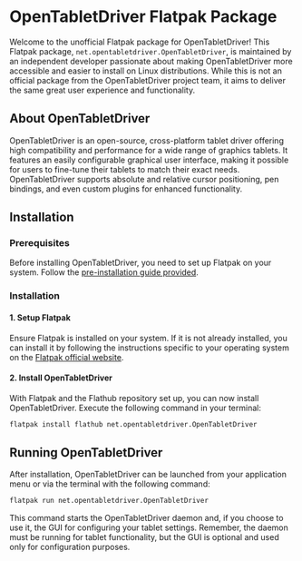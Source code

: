 # OpenTabletDriver Flatpak Package

Welcome to the unofficial Flatpak package for OpenTabletDriver! This Flatpak package, `net.opentabletdriver.OpenTabletDriver`, is maintained by an independent developer passionate about making OpenTabletDriver more accessible and easier to install on Linux distributions. While this is not an official package from the OpenTabletDriver project team, it aims to deliver the same great user experience and functionality.

## About OpenTabletDriver

OpenTabletDriver is an open-source, cross-platform tablet driver offering high compatibility and performance for a wide range of graphics tablets. It features an easily configurable graphical user interface, making it possible for users to fine-tune their tablets to match their exact needs. OpenTabletDriver supports absolute and relative cursor positioning, pen bindings, and even custom plugins for enhanced functionality.

## Installation

### Prerequisites
Before installing OpenTabletDriver, you need to set up Flatpak on your system. Follow the [pre-installation guide provided](https://github.com/flathub/net.opentabletdriver.OpenTabletDriver/blob/docs/Pre-installation.md).

### Installation

#### 1. Setup Flatpak

Ensure Flatpak is installed on your system. If it is not already installed, you can install it by following the instructions specific to your operating system on the [Flatpak official website](https://flatpak.org/setup/).

#### 2. Install OpenTabletDriver

With Flatpak and the Flathub repository set up, you can now install OpenTabletDriver. Execute the following command in your terminal:

```bash
flatpak install flathub net.opentabletdriver.OpenTabletDriver
```

## Running OpenTabletDriver

After installation, OpenTabletDriver can be launched from your application menu or via the terminal with the following command:

```bash
flatpak run net.opentabletdriver.OpenTabletDriver
```

This command starts the OpenTabletDriver daemon and, if you choose to use it, the GUI for configuring your tablet settings. Remember, the daemon must be running for tablet functionality, but the GUI is optional and used only for configuration purposes.
